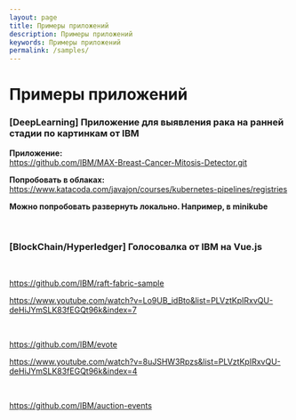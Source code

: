 ```yaml
---
layout: page
title: Примеры приложений
description: Примеры приложений
keywords: Примеры приложений
permalink: /samples/
---
```


# Примеры приложений

### [DeepLearning] Приложение для выявления рака на ранней стадии по картинкам от IBM

**Приложение:**  
https://github.com/IBM/MAX-Breast-Cancer-Mitosis-Detector.git

**Попробовать в облаках:**
https://www.katacoda.com/javajon/courses/kubernetes-pipelines/registries

**Можно попробовать развернуть локально. Например, в minikube**

<br/>

### [BlockChain/Hyperledger] Голосовалка от IBM на Vue.js

<br/>

https://github.com/IBM/raft-fabric-sample

https://www.youtube.com/watch?v=Lo9UB_idBto&list=PLVztKpIRxvQU-deHiJYmSLK83fEGQt96k&index=7

<br/>

https://github.com/IBM/evote

https://www.youtube.com/watch?v=8uJSHW3Rpzs&list=PLVztKpIRxvQU-deHiJYmSLK83fEGQt96k&index=4

<br/>

https://github.com/IBM/auction-events
